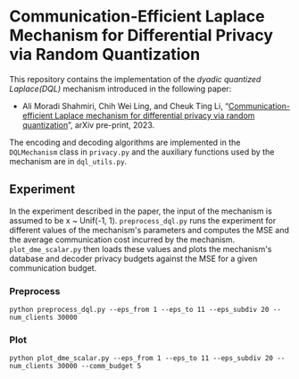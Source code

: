 # Communication-Efficient Laplace Mechanism for Differential Privacy via Random Quantization

This repository contains the implementation of the *dyadic quantized Laplace(DQL)* mechanism introduced in the following paper:
- Ali Moradi Shahmiri, Chih Wei Ling, and Cheuk Ting Li, “[Communication-efficient Laplace mechanism for differential privacy via random quantization](https://arxiv.org/abs/2309.06982)”, arXiv pre-print, 2023.

The encoding and decoding algorithms are implemented in the `DQLMechanism` class in `privacy.py` and the auxiliary functions used by the mechanism are in `dql_utils.py`.

## Experiment

In the experiment described in the paper, the input of the mechanism is assumed to be x ~ Unif(-1, 1). `preprocess_dql.py` runs the experiment for different values of the mechanism's parameters and computes the MSE and the average communication cost incurred by the mechanism. `plot_dme_scalar.py` then loads these values and plots the mechanism's database and decoder privacy budgets against the MSE for a given communication budget. 

### Preprocess
```
python preprocess_dql.py --eps_from 1 --eps_to 11 --eps_subdiv 20 --num_clients 30000
```

### Plot
```
python plot_dme_scalar.py --eps_from 1 --eps_to 11 --eps_subdiv 20 --num_clients 30000 --comm_budget 5
```
